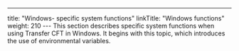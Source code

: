 ---
title: "Windows- specific system functions"
linkTitle: "Windows functions"
weight: 210
--- This section describes specific system functions when using Transfer CFT
in Windows. It begins with this topic, which introduces the use of environmental
variables.
